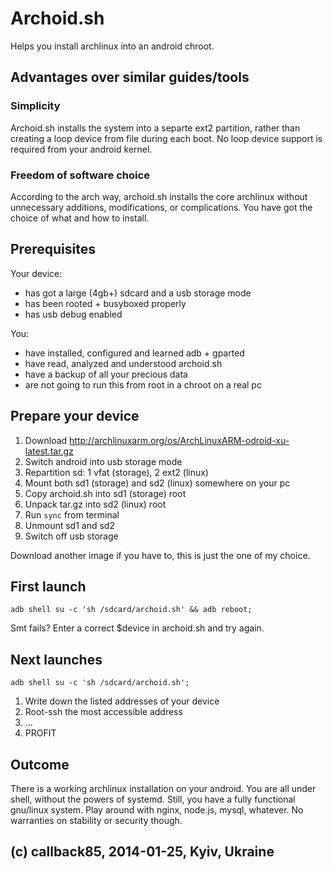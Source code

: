 Archoid.sh
==========

Helps you install archlinux into an android chroot.


Advantages over similar guides/tools
------------------------------------

### Simplicity

Archoid.sh installs the system into a separte ext2 partition,
rather than creating a loop device from file during each boot.
No loop device support is required from your android kernel.

### Freedom of software choice

According to the arch way, archoid.sh installs the core archlinux
without unnecessary additions, modifications, or complications.
You have got the choice of what and how to install.


Prerequisites
-------------

Your device:

- has got a large (4gb+) sdcard and a usb storage mode
- has been rooted + busyboxed properly
- has usb debug enabled


You:
- have installed, configured and learned adb + gparted
- have read, analyzed and understood archoid.sh
- have a backup of all your precious data
- are not going to run this from root in a chroot on a real pc


Prepare your device
-------------------

1. Download http://archlinuxarm.org/os/ArchLinuxARM-odroid-xu-latest.tar.gz
2. Switch android into usb storage mode
3. Repartition sd: 1 vfat (storage), 2 ext2 (linux)
4. Mount both sd1 (storage) and sd2 (linux) somewhere on your pc
5. Copy archoid.sh into sd1 (storage) root
6. Unpack tar.gz into sd2 (linux) root
7. Run `sync` from terminal
8. Unmount sd1 and sd2
9. Switch off usb storage

Download another image if you have to, this is just the one of my choice.


First launch
------------

```shell
adb shell su -c 'sh /sdcard/archoid.sh' && adb reboot;
```

Smt fails? Enter a correct $device in archoid.sh and try again.


Next launches
-------------

```shell
adb shell su -c 'sh /sdcard/archoid.sh';
```

1. Write down the listed addresses of your device
2. Root-ssh the most accessible address
3. ...
4. PROFIT


Outcome
-------

There is a working archlinux installation on your android.
You are all under shell, without the powers of systemd.
Still, you have a fully functional gnu/linux system.
Play around with nginx, node.js, mysql, whatever.
No warranties on stability or security though.


(c) callback85, 2014-01-25, Kyiv, Ukraine
-----------------------------------------
